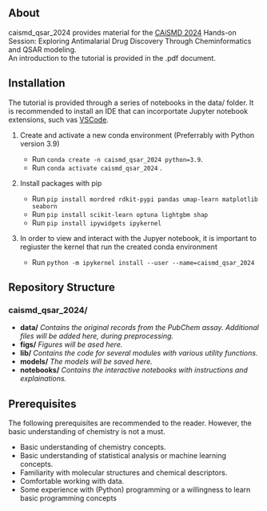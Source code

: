 
## About
caismd_qsar_2024 provides material for the [CAiSMD 2024](https://bharatyuva.org/index.php/caismd) Hands-on Session: Exploring Antimalarial Drug Discovery Through Cheminformatics and QSAR modeling. \
An introduction to the tutorial is provided in the .pdf document.

## Installation
The tutorial is provided through a series of notebooks in the data/ folder. It is recommended to install an IDE that can incorportate Jupyter notebook extensions, such vas [VSCode](https://code.visualstudio.com/).

1. Create and activate a new conda environment (Preferrably with Python version 3.9)
    * Run ```conda create -n caismd_qsar_2024 python=3.9```. 
    * Run ```conda activate caismd_qsar_2024``` .
  
2. Install packages with pip
    * Run ```pip install mordred rdkit-pypi pandas umap-learn matplotlib seaborn```
    * Run ```pip install scikit-learn optuna lightgbm shap```
    * Run ```pip install ipywidgets ipykernel```

3. In order to view and interact with the Jupyer notebook, it is important to regiuster the kernel that run the created conda environment
    * Run ```python -m ipykernel install --user --name=caismd_qsar_2024```


## Repository Structure

### **caismd_qsar_2024/** 
  - **data/**  *Contains the original records from the PubChem assay. Additional files will be added here, during preprocessing.*
  - **figs/**  *Figures will be ased here.*
  - **lib/**   *Contains the code for several modules with various utility functions.*
  - **models/**    *The models will be saved here.*
  - **notebooks/** *Contains the interactive notebooks with instructions and explainations.*


## Prerequisites
The following prerequisites are recommended to the reader. However, the basic understanding of chemistry is not a must.

* Basic understanding of chemistry concepts.
* Basic understanding of statistical analysis or machine learning concepts.
* Familiarity with molecular structures and chemical descriptors.
* Comfortable working with data.
* Some experience with (Python) programming or a willingness to learn basic programming concepts




